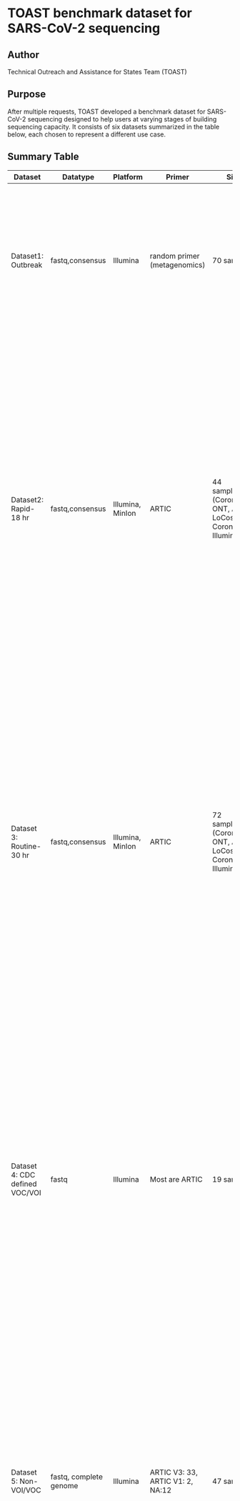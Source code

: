 # TOAST benchmark dataset for SARS-CoV-2 sequencing

## Author
Technical Outreach and Assistance for States Team (TOAST)

## Purpose
After multiple requests, TOAST developed a benchmark dataset for SARS-CoV-2 sequencing designed to help users at varying stages of building sequencing capacity. It consists of six datasets summarized in the table below, each chosen to represent a different use case.

## Summary Table
| Dataset  | Datatype | Platform | Primer | Size | Application |
| ------------- | ------------- | ------------- | ------------- | ------------- | ------------- |
| Dataset1: Outbreak  | fastq,consensus  | Illumina  | random primer (metagenomics)  | 70 samples  | This dataset is from a real outbreak with three introductions. It is designed for labs trying to understand the features of virus transmission during the real outbreak. [Dataset1](https://github.com/globalmicrobialidentifier-WG3/datasets/blob/master/datasets/sarscov2-SNF-A.tsv) is generated from [Lemieux et al., 2020](https://science.sciencemag.org/content/371/6529/eabe3261) .       |
| Dataset2: Rapid-18 hr | fastq,consensus  | Illumina, MinIon  | ARTIC | 44 samples*3 (CoronaHiT-ONT, ARTIC LoCost, CoronaHiT-Illumina)| This dataset consists of Illumina and MinIon sequencing data using 18 hr wet lab protocol (ARTIC LoCost or CoronaHiT). It is designed for labs trying to understand the effect of wet lab protocols on the sequencing data and downstream analysis, as well as for labs who consider about automation. Due to shorter processing time, they can be applied under the outbreak setting. [Dataset2](https://github.com/globalmicrobialidentifier-WG3/datasets/blob/master/datasets/sars-cov-2-coronahit-rapid.tsv) is generated from [Baker et al.,2021](https://genomemedicine.biomedcentral.com/articles/10.1186/s13073-021-00839-5).   |
| Dataset 3: Routine-30 hr  |  fastq,consensus  | Illumina, MinIon | ARTIC  | 72 samples*3 (CoronaHiT-ONT, ARTIC LoCost, CoronaHiT-Illumina)  | This dataset consists of Illumina and MinIon sequencing data using 30 hr wet lab protocol (ARTIC LoCost or CoronaHiT). It is designed for labs trying to understand the effect of wet lab protocols on the sequencing data and downstream analysis, as well as labs who consider about automation. Due to longer processing time, they can be applied for weekly surveillance. [Dataset3](https://github.com/globalmicrobialidentifier-WG3/datasets/blob/master/datasets/sars-cov-2-coronahit-routine.tsv) is generated from [Baker et al.,2021](https://genomemedicine.biomedcentral.com/articles/10.1186/s13073-021-00839-5).  |
| Dataset 4: CDC defined VOC/VOI  | fastq | Illumina  | Most are  ARTIC  | 19 samples | This dataset consists of representative genomes from 11 VOI/VOC lineages (B.1.1.7, B.1.351, B.1.427, B.1.429, P.1, B.1.525, B.1.526, B.1.526.1, P.2, B.1.617.1, B.1.617.2) with the CDC defined spike protein mutations as of 05/30/2021. They are designed for labs trying to compare different bioinformatics pipelines or validate any analysis parameter changes. [Dataset4](https://github.com/daisy0223/misc/blob/main/Dataset4.tsv) is generated from data mining of publicly available data. |
| Dataset 5: Non-VOI/VOC  | fastq, complete genome  | Illumina | ARTIC V3: 33, ARTIC V1: 2, NA:12  |  47 samples  | This dataset consists of 47 samples from non-VOI/VOC lineages. Due to the existence of close genomes, they are designed for labs trying to evaluate the quality of consensus, comparing different bioinformatics pipelines or validating any analysis parameter changes. [Dataset5](https://github.com/daisy0223/misc/blob/main/Dataset5.tsv) is generated from data mining of publicly available data.|
| Dataset 6: Failed QC genomes  | fastq | Illumina   | Some are ARTIC  | 17 samples  | This dataset is consisted of failed QC Illumina data. They are designed for new labs trying to understand possible scenarios of sequencing failures, therefore establish necessary quality management and control system. It covers frameshifts which would fail VADR2, low breadth of coverage, human contamination, 100 Ns in a row of a consensus, amplicon dropout, and non-template control. [Dataset6](https://figshare.com/articles/dataset/SARS-CoV-2_bad_Illumina_paired_end_reads/15062289) is provided by CDC internal collaborators.|

## Downloading script
- Please refer to this [site](https://github.com/WGS-standards-and-analysis/datasets) for more details of installing the downloading script.
## Prerequisites
- `edirct, sratoolkit,Perl, Make, wget, sha256sum`

## Data downloading
-download the dataset.tsv
```Shell
$> Example 1: wget https://raw.githubusercontent.com/globalmicrobialidentifier-WG3/datasets/master/datasets/sarscov2-SNF-A.tsv
$> Example 2: wget https://raw.githubusercontent.com/daisy0223/misc/main/Dataset4.tsv
```
-download the raw reads for each dataset
```Shell
$> perl GenFSGopher.pl -o /path/to/target/directory /path/to/dataset/tsv
```
